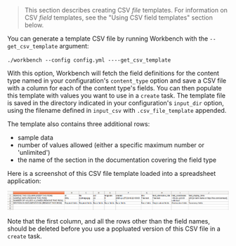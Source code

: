 > This section describes creating CSV *file* templates. For information on CSV *field* templates, see the "Using CSV field templates" section below.

You can generate a template CSV file by running Workbench with the `--get_csv_template` argument:

`./workbench --config config.yml ----get_csv_template`

With this option, Workbench will fetch the field definitions for the content type named in your configuration's `content_type` option and save a CSV file with a column for each of the content type's fields. You can then populate this template with values you want to use in a `create` task. The template file is saved in the directory indicated in your configuration's `input_dir` option, using the filename defined in `input_csv` with `.csv_file_template` appended.

The template also contains three additional rows:

* sample data
* number of values allowed (either a specific maximum number or 'unlimited')
* the name of the section in the documentation covering the field type

Here is a screenshot of this CSV file template loaded into a spreadsheet application:

![Relations example](images/csv_file_template.png)

Note that the first column, and all the rows other than the field names, should be deleted before you use a popluated version of this CSV file in a `create` task.
